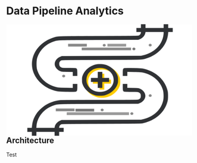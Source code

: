 # Data Pipeline Analytics
<a href=""><img src="images/Header.png" align="left" height="300" width="500"></a>

## Architecture

Test
